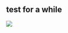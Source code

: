 ## test for a while
[![](https://www.herokucdn.com/deploy/button.png)](https://heroku.com/deploy?template=https://github.com/Sharikcanwin/kbuilding.git)
